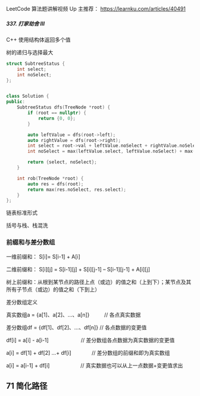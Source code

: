 LeetCode 算法题讲解视频 Up 主推荐： https://learnku.com/articles/40491

##### 337. 打家劫舍 III

C++ 使用结构体返回多个值

树的递归与选择最大

```C++
struct SubtreeStatus {
    int select;
    int noSelect;
};


class Solution {
public:
    SubtreeStatus dfs(TreeNode *root) {
        if (root == nullptr) {
            return {0, 0};
        }

        auto leftValue = dfs(root->left);
        auto rightValue = dfs(root->right);
        int select = root->val + leftValue.noSelect + rightValue.noSelect;
        int noSelect = max(leftValue.select, leftValue.noSelect) + max(rightValue.select, rightValue.noSelect);

        return {select, noSelect};
    }

    int rob(TreeNode *root) {
        auto res = dfs(root);
        return max(res.noSelect, res.select);
    }
};


```










链表标准形式

括号与栈、栈混洗

### 前缀和与差分数组

一维前缀和： S[i]= S[i-1]  + A[i]

二维前缀和： S[i][j] = S[i-1][j] + S[i][j-1] – S[i-1][j-1] + A[i][j]

树上前缀和：从根到某节点的路径上点（或边）的值之和（上到下）；某节点及其所有子节点（或边）的值之和（下到上）


差分数组定义

真实数组a = {a[1]、a[2]、…、a[n]}          // 各点真实数据

差分数组df = {df[1]、df[2]、…、df[n]}      // 各点数据的变更值 

df[i] = a[i] - a[i-1]                      // 差分数组各点数据为真实数据的变更值

a[i] = df[1] + df[2] …+ df[i]              // 差分数组的前缀和即为真实数组

a[i] = a[i-1] + df[i]                      // 真实数据也可以从上一点数据+变更值求出


## 71 简化路径





